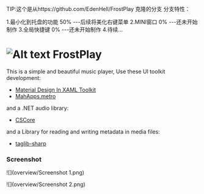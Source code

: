 TIP:这个是从https://github.com/EdenHell/FrostPlay 克隆的分支
分支特性：

1.最小化到托盘的功能 50% ---后续将美化右键菜单
2.MINI窗口           0%  ---还未开始制作
3.全局快捷键         0%  ---还未开始制作
4.待续...

# ![Alt text](overview/Icon.png "FrostPlay") FrostPlay

This is a simple and beautiful music player, Use these UI toolkit development:
* [Material Design In XAML Toolkit](http://materialdesigninxaml.net/)
* [MahApps.metro](http://mahapps.com/)

and a .NET audio library:
* [CSCore](https://github.com/filoe/cscore)

and a Library for reading and writing metadata in media files:
* [taglib-sharp](https://github.com/mono/taglib-sharp)

### Screenshot

![](overview/Screenshot 1.png)

![](overview/Screenshot 2.png)
